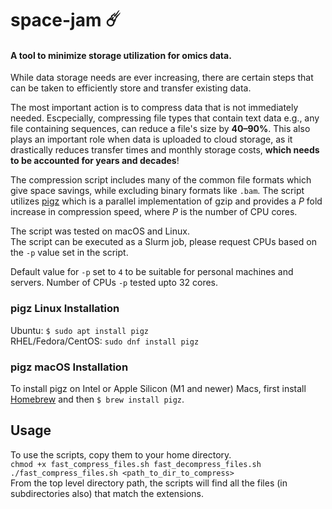 # space-jam ☄️
#### A tool to minimize storage utilization for omics data.

While data storage needs are ever increasing, there are certain steps that can be taken to efficiently store and transfer existing data.

The most important action is to compress data that is not immediately needed. Escpecially, compressing file types that contain text data e.g., any file containing sequences, can reduce a file's size by **40–90%**.
This also plays an important role when data is uploaded to cloud storage, as it drastically reduces transfer times and monthly storage costs, **which needs to be accounted for years and decades**!

The compression script includes many of the common file formats which give space savings, while excluding binary formats like `.bam`.
The script utilizes [pigz](https://zlib.net/pigz/) which is a parallel implementation of gzip and provides a _P_ fold increase in compression speed, where _P_ is the number of CPU cores.

The script was tested on macOS and Linux.  
The script can be executed as a Slurm job, please request CPUs based on the `-p` value set in the script.  

Default value for `-p` set to `4` to be suitable for personal machines and servers. Number of CPUs `-p` tested upto 32 cores.

### pigz Linux Installation
Ubuntu: `$ sudo apt install pigz`  
RHEL/Fedora/CentOS: `sudo dnf install pigz`

### pigz macOS Installation
To install pigz on Intel or Apple Silicon (M1 and newer) Macs, first install [Homebrew](https://brew.sh) and then `$ brew install pigz`.

## Usage
To use the scripts, copy them to your home directory.  
`chmod +x fast_compress_files.sh fast_decompress_files.sh`  
`./fast_compress_files.sh <path_to_dir_to_compress>`  
From the top level directory path, the scripts will find all the files (in subdirectories also) that match the extensions.
